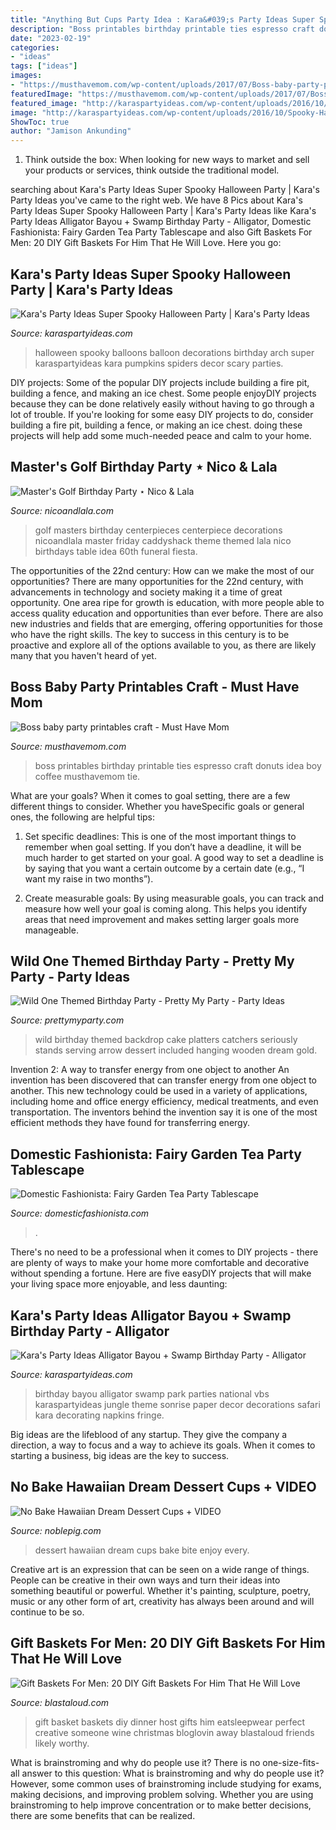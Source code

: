 ```yaml
---
title: "Anything But Cups Party Idea : Kara&#039;s Party Ideas Super Spooky Halloween Party"
description: "Boss printables birthday printable ties espresso craft donuts idea boy coffee musthavemom tie"
date: "2023-02-19"
categories:
- "ideas"
tags: ["ideas"]
images:
- "https://musthavemom.com/wp-content/uploads/2017/07/Boss-baby-party-printables-craft-793x550.jpg"
featuredImage: "https://musthavemom.com/wp-content/uploads/2017/07/Boss-baby-party-printables-craft-793x550.jpg"
featured_image: "http://karaspartyideas.com/wp-content/uploads/2016/10/Spooky-Halloween-Party-via-Karas-Party-Ideas-KarasPartyIdeas.com9_.jpeg"
image: "http://karaspartyideas.com/wp-content/uploads/2016/10/Spooky-Halloween-Party-via-Karas-Party-Ideas-KarasPartyIdeas.com9_.jpeg"
ShowToc: true
author: "Jamison Ankunding"
---
```



1. Think outside the box: When looking for new ways to market and sell your products or services, think outside the traditional model.

	

		
searching about Kara&#039;s Party Ideas Super Spooky Halloween Party | Kara&#039;s Party Ideas you've came to the right web. We have 8 Pics about Kara&#039;s Party Ideas Super Spooky Halloween Party | Kara&#039;s Party Ideas like Kara&#039;s Party Ideas Alligator Bayou + Swamp Birthday Party - Alligator, Domestic Fashionista: Fairy Garden Tea Party Tablescape and also Gift Baskets For Men: 20 DIY Gift Baskets For Him That He Will Love. Here you go:
		
    
## Kara&#039;s Party Ideas Super Spooky Halloween Party | Kara&#039;s Party Ideas

<img loading=lazy src="http://karaspartyideas.com/wp-content/uploads/2016/10/Spooky-Halloween-Party-via-Karas-Party-Ideas-KarasPartyIdeas.com9_.jpeg" onerror="this.onerror=null;this.src='https://tse3.mm.bing.net/th?id=OIP.DFv0MC7midStX9lXdahs6wHaLI&amp;pid=15.1';" alt="Kara&#039;s Party Ideas Super Spooky Halloween Party | Kara&#039;s Party Ideas">

_Source: karaspartyideas.com_

>halloween spooky balloons balloon decorations birthday arch super karaspartyideas kara pumpkins spiders decor scary parties. 

	

DIY projects: Some of the popular DIY projects include building a fire pit, building a fence, and making an ice chest.
Some people enjoyDIY projects because they can be done relatively easily without having to go through a lot of trouble. If you're looking for some easy DIY projects to do, consider building a fire pit, building a fence, or making an ice chest. doing these projects will help add some much-needed peace and calm to your home.

    
## Master&#039;s Golf Birthday Party ⋆ Nico &amp; Lala

<img loading=lazy src="http://www.nicoandlala.com/wp-content/uploads/2016/06/Masters-party-centerpiece-of-GolfBalls.jpg" onerror="this.onerror=null;this.src='https://tse4.mm.bing.net/th?id=OIP.tCX8pqn0lslA16yqK5wSeQAAAA&amp;pid=15.1';" alt="Master&#039;s Golf Birthday Party ⋆ Nico &amp; Lala">

_Source: nicoandlala.com_

>golf masters birthday centerpieces centerpiece decorations nicoandlala master friday caddyshack theme themed lala nico birthdays table idea 60th funeral fiesta. 

	

The opportunities of the 22nd century: How can we make the most of our opportunities?
There are many opportunities for the 22nd century, with advancements in technology and society making it a time of great opportunity. One area ripe for growth is education, with more people able to access quality education and opportunities than ever before. There are also new industries and fields that are emerging, offering opportunities for those who have the right skills. The key to success in this century is to be proactive and explore all of the options available to you, as there are likely many that you haven't heard of yet.

    
## Boss Baby Party Printables Craft - Must Have Mom

<img loading=lazy src="https://musthavemom.com/wp-content/uploads/2017/07/Boss-baby-party-printables-craft-793x550.jpg" onerror="this.onerror=null;this.src='https://tse4.mm.bing.net/th?id=OIP.rRbZ8YlJ8u_UgksiwuxEgQHaFI&amp;pid=15.1';" alt="Boss baby party printables craft - Must Have Mom">

_Source: musthavemom.com_

>boss printables birthday printable ties espresso craft donuts idea boy coffee musthavemom tie. 

	

What are your goals?
When it comes to goal setting, there are a few different things to consider. Whether you haveSpecific goals or general ones, the following are helpful tips:
1. Set specific deadlines: This is one of the most important things to remember when goal setting. If you don’t have a deadline, it will be much harder to get started on your goal. A good way to set a deadline is by saying that you want a certain outcome by a certain date (e.g., “I want my raise in two months”).

2. Create measurable goals: By using measurable goals, you can track and measure how well your goal is coming along. This helps you identify areas that need improvement and makes setting larger goals more manageable.

    
## Wild One Themed Birthday Party - Pretty My Party - Party Ideas

<img loading=lazy src="https://zolpwsuwoq-flywheel.netdna-ssl.com/wp-content/uploads/2017/08/wild-one-party-cake.jpg" onerror="this.onerror=null;this.src='https://tse2.mm.bing.net/th?id=OIP.g5EeBkooFCMwP7SY_hdMbwHaLE&amp;pid=15.1';" alt="Wild One Themed Birthday Party - Pretty My Party - Party Ideas">

_Source: prettymyparty.com_

>wild birthday themed backdrop cake platters catchers seriously stands serving arrow dessert included hanging wooden dream gold. 

	

Invention 2: A way to transfer energy from one object to another
An invention has been discovered that can transfer energy from one object to another. This new technology could be used in a variety of applications, including home and office energy efficiency, medical treatments, and even transportation. The inventors behind the invention say it is one of the most efficient methods they have found for transferring energy.

    
## Domestic Fashionista: Fairy Garden Tea Party Tablescape

<img loading=lazy src="https://4.bp.blogspot.com/-vhYVBcec3mM/UzBpRdfisQI/AAAAAAAAeN0/n1ZVxf4yeRI/s1600/Fairy+Garden+Tea+Party+Tablescape-26.jpg" onerror="this.onerror=null;this.src='https://tse2.mm.bing.net/th?id=OIP.LlRJ2qKG9jBiEdGugw7EWgHaLG&amp;pid=15.1';" alt="Domestic Fashionista: Fairy Garden Tea Party Tablescape">

_Source: domesticfashionista.com_

>. 

	

There's no need to be a professional when it comes to DIY projects - there are plenty of ways to make your home more comfortable and decorative without spending a fortune. Here are five easyDIY projects that will make your living space more enjoyable, and less daunting: 

    
## Kara&#039;s Party Ideas Alligator Bayou + Swamp Birthday Party - Alligator

<img loading=lazy src="https://karaspartyideas.com/wp-content/uploads/2012/04/6944287098_42f615aa90_b.jpg" onerror="this.onerror=null;this.src='https://tse4.mm.bing.net/th?id=OIP.s8AuGhLPjoqj5IN5UovCvgHaLH&amp;pid=15.1';" alt="Kara&#039;s Party Ideas Alligator Bayou + Swamp Birthday Party - Alligator">

_Source: karaspartyideas.com_

>birthday bayou alligator swamp park parties national vbs karaspartyideas jungle theme sonrise paper decor decorations safari kara decorating napkins fringe. 

	

Big ideas are the lifeblood of any startup. They give the company a direction, a way to focus and a way to achieve its goals. When it comes to starting a business, big ideas are the key to success.

    
## No Bake Hawaiian Dream Dessert Cups + VIDEO

<img loading=lazy src="https://noblepig.com/images/2015/05/No-Bake-Hawaiian-Dream-Dessert-Cups-for-your-next-gathering..jpg" onerror="this.onerror=null;this.src='https://tse2.mm.bing.net/th?id=OIP.vLczBCcxjBF8pg9vpGbufAHaQ1&amp;pid=15.1';" alt="No Bake Hawaiian Dream Dessert Cups + VIDEO">

_Source: noblepig.com_

>dessert hawaiian dream cups bake bite enjoy every. 

	

Creative art is an expression that can be seen on a wide range of things. People can be creative in their own ways and turn their ideas into something beautiful or powerful. Whether it's painting, sculpture, poetry, music or any other form of art, creativity has always been around and will continue to be so.

    
## Gift Baskets For Men: 20 DIY Gift Baskets For Him That He Will Love

<img loading=lazy src="https://blastaloud.com/wp-content/uploads/2018/10/For-The-Likely-Host.jpg" onerror="this.onerror=null;this.src='https://tse1.mm.bing.net/th?id=OIP.35Gi33CW3Xkcdb-ONlj0EQHaKN&amp;pid=15.1';" alt="Gift Baskets For Men: 20 DIY Gift Baskets For Him That He Will Love">

_Source: blastaloud.com_

>gift basket baskets diy dinner host gifts him eatsleepwear perfect creative someone wine christmas bloglovin away blastaloud friends likely worthy. 

	

What is brainstroming and why do people use it?
There is no one-size-fits-all answer to this question: What is brainstroming and why do people use it? However, some common uses of brainstroming include studying for exams, making decisions, and improving problem solving. Whether you are using brainstroming to help improve concentration or to make better decisions, there are some benefits that can be realized.


